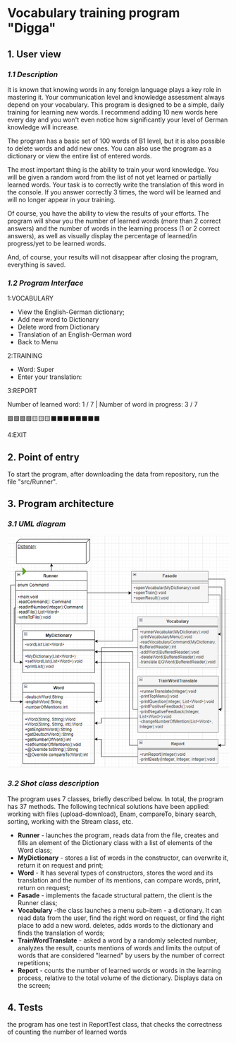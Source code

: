 # Vocabulary training program "Digga"

## 1. User view

### ***1.1 Description***

It is known that knowing words in any foreign language plays a key role in mastering it. Your
communication level and knowledge assessment always depend on your vocabulary. This program is
designed to be a simple, daily training for learning new words. I recommend adding 10 new words here
every day and you won't even notice how significantly your level of German knowledge will increase.

The program has a basic set of 100 words of B1 level, but it is also possible to delete words and
add new ones. You can also use the program as a dictionary or view the entire list of entered words.

The most important thing is the ability to train your word knowledge. You will be given a random
word from the list of not yet learned or partially learned words. Your task is to correctly write
the translation of this word in the console. If you answer correctly 3 times, the word will be
learned and will no longer appear in your training.

Of course, you have the ability to view the results of your efforts. The program will show you the
number of learned words (more than 2 correct answers) and the number of words in the learning
process (1 or 2 correct answers), as well as visually display the percentage of learned/in
progress/yet to be learned words.

And, of course, your results will not disappear after closing the program, everything is saved.

### ***1.2 Program Interface***

1:VOCABULARY

* View the English-German dictionary;
* Add new word to Dictionary
* Delete word from Dictionary
* Translation of an English-German word
* Back to Menu

2:TRAINING

* Word: Super
* Enter your translation:

3:REPORT

Number of learned word: 1 / 7 |
Number of word in progress: 3 / 7

🟩🟩🟩🟩🟨🟨🟨⬛⬛⬛⬛⬛⬛⬛⬛

4:EXIT
## 2. Point of entry
To start the program, after downloading the data from repository, run the file "src/Runner".

## 3. Program architecture

### ***3.1 UML diagram***

![program architecture, interaction between classes](https://github.com/NesterovAlexsey/Project3JavaBasicCourse/blob/main/ProjectStruction.png)

### ***3.2 Shot class description***
The program uses 7 classes, briefly described below. In total, the program has 37 methods. 
The following technical solutions have been applied: working with files (upload-download), 
Enam, compareTo, binary search, sorting, working with the Stream class, etc.
* __Runner__ - launches the program, reads data from the file, 
creates and fills an element of the Dictionary class with a list of elements of the Word class;
* __MyDictionary__ - stores a list of words in the constructor, can overwrite it, 
return it on request and print;
* __Word__ - It has several types of constructors, 
stores the word and its translation and the number of its mentions, can compare words, print, 
return on request;
* __Fasade__ - implements the facade structural pattern, the client is the Runner class;
* __Vocabulary__ -the class launches a menu sub-item - a dictionary. It can read data from the user,
find the right word on request, or find the right place to add a new word. deletes, 
adds words to the dictionary and finds the translation of words;
* __TrainWordTranslate__ - asked a word by a randomly selected number, analyzes the result, 
counts mentions of words and limits the output of words that are considered "learned" by users by 
the number of correct repetitions;
* __Report__ - counts the number of learned words or words in the learning process, relative to 
the total volume of the dictionary. Displays data on the screen;

## 4. Tests
the program has one test in ReportTest class, that checks the correctness of counting the number 
of learned words